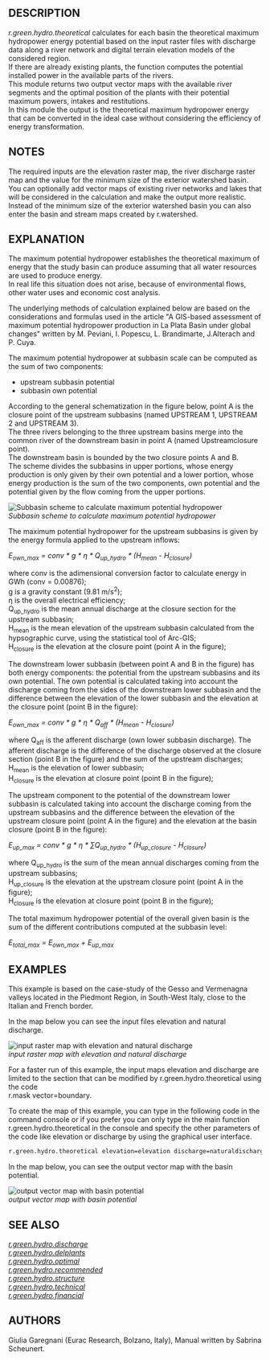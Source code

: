 ## DESCRIPTION

*r.green.hydro.theoretical* calculates for each basin the theoretical
maximum hydropower energy potential based on the input raster files with
discharge data along a river network and digital terrain elevation
models of the considered region.  
If there are already existing plants, the function computes the
potential installed power in the available parts of the rivers.  
This module returns two output vector maps with the available river
segments and the optimal position of the plants with their potential
maximum powers, intakes and restitutions.  
In this module the output is the theoretical maximum hydropower energy
that can be converted in the ideal case without considering the
efficiency of energy transformation.  
  
## NOTES

The required inputs are the elevation raster map, the river discharge
raster map and the value for the minimum size of the exterior watershed
basin.  
You can optionally add vector maps of existing river networks and lakes
that will be considered in the calculation and make the output more
realistic.  
Instead of the minimum size of the exterior watershed basin you can also
enter the basin and stream maps created by r.watershed.  
  
## EXPLANATION

The maximum potential hydropower establishes the theoretical maximum of
energy that the study basin can produce assuming that all water
resources are used to produce energy.  
In real life this situation does not arise, because of environmental
flows, other water uses and economic cost analysis.  
  
The underlying methods of calculation explained below are based on the
considerations and formulas used in the article "A GIS-based assessment
of maximum potential hydropower production in La Plata Basin under
global changes" written by M. Peviani, I. Popescu, L. Brandimarte,
J.Alterach and P. Cuya.  
  
The maximum potential hydropower at subbasin scale can be computed as
the sum of two components:  
  
- upstream subbasin potential
- subbasin own potential  
  
According to the general schematization in the figure below, point A is
the closure point of the upstream subbasins (named UPSTREAM 1, UPSTREAM
2 and UPSTREAM 3).  
The three rivers belonging to the three upstream basins merge into the
common river of the downstream basin in point A (named Upstreamclosure
point).  
The downstream basin is bounded by the two closure points A and B.  
The scheme divides the subbasins in upper portions, whose energy
production is only given by their own potential and a lower portion,
whose energy production is the sum of the two components, own potential
and the potential given by the flow coming from the upper portions.  
  
![Subbasin scheme to calculate maximum potential hydropower](r_green_hydro_theoretical_streams.png)  
*Subbasin scheme to calculate maximum potential hydropower*

The maximum potential hydropower for the upstream subbasins is given by
the energy formula applied to the upstream inflows:  
  
*E<sub>own\_max</sub> = conv \* g \* η \* Q<sub>up\_hydro</sub> \*
(H<sub>mean</sub> - H<sub>closure</sub>)*  

where conv is the adimensional conversion factor
to calculate energy in GWh (conv = 0.00876);  
g is a gravity constant (9.81 m/s<sup>2</sup>);  
η is the overall electrical efficiency;  
Q<sub>up\_hydro</sub> is the mean annual discharge at the closure
section for the upstream subbasin;  
H<sub>mean</sub> is the mean elevation of the upstream subbasin
calculated from the hypsographic curve, using the statistical tool of
Arc-GIS;  
H<sub>closure</sub> is the elevation at the closure point (point A in
the figure);

The downstream lower subbasin (between point A and B in the figure) has
both energy components: the potential from the upstream subbasins and
its own potential. The own potential is calculated taking into account
the discharge coming from the sides of the downstream lower subbasin and
the difference between the elevation of the lower subbasin and the
elevation at the closure point (point B in the figure):  
  
*E<sub>own\_max</sub> = conv \* g \* η \* Q<sub>aff</sub> \*
(H<sub>mean</sub> - H<sub>closure</sub>)*  

where Q<sub>aff</sub> is the afferent discharge
(own lower subbasin discharge). The afferent discharge is the
difference of the discharge observed at the closure section (point B
in the figure) and the sum of the upstream discharges;  
H<sub>mean</sub> is the elevation of lower subbasin;  
H<sub>closure</sub> is the elevation at closure point (point B in the
figure);

The upstream component to the potential of the downstream lower subbasin
is calculated taking into account the discharge coming from the upstream
subbasins and the difference between the elevation of the upstream
closure point (point A in the figure) and the elevation at the basin
closure (point B in the figure):  
  
*E<sub>up\_max</sub> = conv \* g \* η \* ∑Q<sub>up\_hydro</sub> \*
(H<sub>up\_closure</sub> - H<sub>closure</sub>)*  

where Q<sub>up\_hydro</sub> is the sum of the mean
annual discharges coming from the upstream subbasins;  
H<sub>up\_closure</sub> is the elevation at the upstream closure point
(point A in the figure);  
H<sub>closure</sub> is the elevation at closure point (point B in the
figure);

The total maximum hydropower potential of the overall given basin is the
sum of the different contributions computed at the subbasin level:  
  
*E<sub>total\_max</sub> = E<sub>own\_max</sub> + E<sub>up\_max</sub>*  
  
## EXAMPLES
  
This example is based on the case-study of the Gesso and Vermenagna
valleys located in the Piedmont Region, in South-West Italy, close to
the Italian and French border.  
  
In the map below you can see the input files elevation and natural
discharge.  
  
![input raster map with elevation and natural discharge](r_green_hydro_theoretical_input.png)  
*input raster map with elevation and natural discharge*

For a faster run of this example, the input maps elevation and discharge
are limited to the section that can be modified by
r.green.hydro.theoretical using the code  
r.mask vector=boundary.  
  
To create the map of this example, you can type in the following code in
the command console or if you prefer you can only type in the main
function r.green.hydro.theoretical in the console and specify the other
parameters of the code like elevation or discharge by using the
graphical user interface.  

```sh
r.green.hydro.theoretical elevation=elevation discharge=naturaldischarge rivers=streams lakes=lakes basins=basin stream=stream output=out
```

In the map below, you can see the output vector map with the basin
potential.  
  
![output vector map with basin potential](r_green_hydro_theoretical_output.png)  
*output vector map with basin potential*

## SEE ALSO

*[r.green.hydro.discharge](r.green.hydro.discharge.md)  
[r.green.hydro.delplants](r.green.hydro.delplants.md)  
[r.green.hydro.optimal](r.green.hydro.optimal.md)  
[r.green.hydro.recommended](r.green.hydro.recommended.md)  
[r.green.hydro.structure](r.green.hydro.structure.md)  
[r.green.hydro.technical](r.green.hydro.technical.md)  
[r.green.hydro.financial](r.green.hydro.financial.md)*

## AUTHORS

Giulia Garegnani (Eurac Research, Bolzano, Italy), Manual written by
Sabrina Scheunert.
